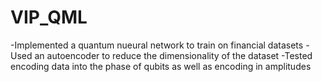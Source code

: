 # VIP_QML

-Implemented a quantum nueural network to train on financial datasets
-Used an autoencoder to reduce the dimensionality of the dataset
-Tested encoding data into the phase of qubits as well as encoding in amplitudes
